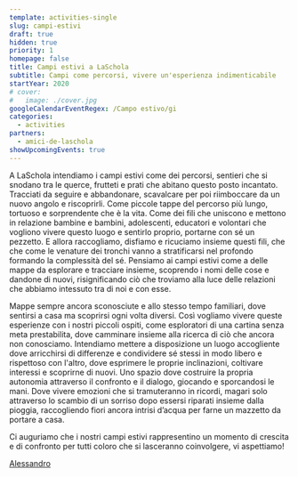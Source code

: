 ```yaml
---
template: activities-single
slug: campi-estivi
draft: true
hidden: true
priority: 1
homepage: false
title: Campi estivi a LaSchola
subtitle: Campi come percorsi, vivere un'esperienza indimenticabile
startYear: 2020
# cover:
#   image: ./cover.jpg
googleCalendarEventRegex: /Campo estivo/gi
categories:
  - activities
partners:
  - amici-de-laschola
showUpcomingEvents: true
---
```


<Row>
<Col md={6} $initial>

A LaSchola intendiamo i campi estivi come dei percorsi, sentieri che si snodano tra le querce, frutteti e prati che abitano questo posto incantato. Tracciati da seguire e abbandonare, scavalcare per poi riimboccare da un nuovo angolo e riscoprirli. Come piccole tappe del percorso più lungo, tortuoso e sorprendente che è la vita. Come dei fili che uniscono e mettono in relazione bambine e bambini, adolescenti, educatori e volontari che vogliono vivere questo luogo e sentirlo proprio, portarne con sé un pezzetto. E allora raccogliamo, disfiamo e ricuciamo insieme questi fili, che che come le venature dei tronchi vanno a stratificarsi nel profondo formando la complessità del sé. Pensiamo ai campi estivi come a delle mappe da esplorare e tracciare insieme, scoprendo i nomi delle cose e dandone di nuovi, risignificando ciò che troviamo alla luce delle relazioni che abbiamo intessuto tra di noi e con esse.

</Col>
<Col md={6}>

Mappe sempre ancora sconosciute e allo stesso tempo familiari, dove sentirsi a casa ma scoprirsi ogni volta diversi. Così vogliamo vivere queste esperienze con i nostri piccoli ospiti, come esploratori di una cartina senza meta prestabilita, dove camminare insieme alla ricerca di ciò che ancora non conosciamo. Intendiamo mettere a disposizione un luogo accogliente dove arricchirsi di differenze e condividere sé stessi in modo libero e rispettoso con l'altro, dove esprimere le proprie inclinazioni, coltivare interessi e scoprirne di nuovi. Uno spazio dove costruire la propria autonomia attraverso il confronto e il dialogo, giocando e sporcandosi le mani. Dove vivere emozioni che si tramuteranno in ricordi, magari solo attraverso lo scambio di un sorriso dopo essersi riparati insieme dalla pioggia, raccogliendo fiori ancora intrisi d’acqua per farne un mazzetto da portare a casa.

Ci auguriamo che i nostri campi estivi rappresentino un momento di crescita e di confronto per tutti coloro che si lasceranno coinvolgere, vi aspettiamo!

</Col>
</Row>

<QuoteAuthor>

[Alessandro](/people/alessandro)

</QuoteAuthor>
